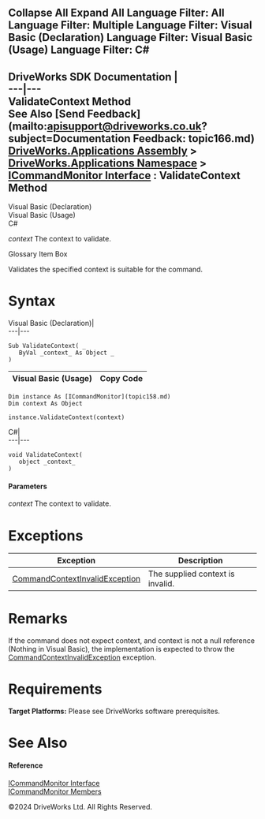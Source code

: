        

 Collapse All Expand All  Language Filter: All  Language Filter: Multiple  Language Filter: Visual Basic (Declaration) Language Filter: Visual Basic (Usage) Language Filter: C#  
---  
DriveWorks SDK Documentation  |   
---|---  
ValidateContext Method   
See Also [Send Feedback](mailto:apisupport@driveworks.co.uk?subject=Documentation Feedback: topic166.md)  
[DriveWorks.Applications Assembly](topic13.md) > [DriveWorks.Applications Namespace](topic16.md) > [ICommandMonitor Interface](topic158.md) : ValidateContext Method  
---  
  
Visual Basic (Declaration)    
Visual Basic (Usage)    
C# 

_context_
    The context to validate.

Glossary Item Box

Validates the specified context is suitable for the command. 

# Syntax

Visual Basic (Declaration)|   
---|---  
      
    
    Sub ValidateContext( _
       ByVal _context_ As Object _
    )   
  
Visual Basic (Usage)| Copy Code  
---|---  
      
    
    Dim instance As [ICommandMonitor](topic158.md)
    Dim context As Object
     
    instance.ValidateContext(context)  
  
C#|   
---|---  
      
    
    void ValidateContext( 
       object _context_
    )  
  
#### Parameters

 _context_
    The context to validate.

# Exceptions

Exception| Description  
---|---  
[CommandContextInvalidException](topic671.md)| The supplied context is invalid.  
  
# Remarks

If the command does not expect context, and context is not a null reference (Nothing in Visual Basic), the implementation is expected to throw the [CommandContextInvalidException](topic671.md) exception.

# Requirements

**Target Platforms:** Please see DriveWorks software prerequisites.

# See Also

#### Reference

[ICommandMonitor Interface](topic158.md)   
[ICommandMonitor Members](topic159.md)

©2024 DriveWorks Ltd. All Rights Reserved.

